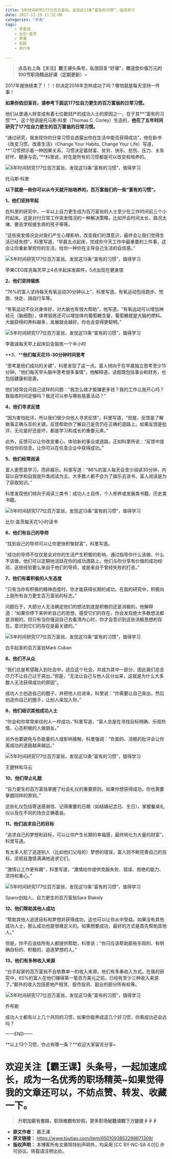 ```yaml
---
title: 5年时间研究177位百万富翁，发现这13条“富有的习惯”，值得学习
date: 2017-12-19 11:32:06
categories: "开发"
tags:
	- 李嘉诚
	- 比尔·盖茨
	- 苹果
	- 短跑
	- 自行车

---
```


> **点击右上角【关注】霸王课头条号，私信回复“好课”，赠送您价值万元的100节职场精品好课（定期更新）~**

2017年就快结束了！！！你决定2018年怎样成功了吗？哪怕就是每天坚持一件事！


**如果你依旧盲目，请参考下面这177位自力更生的百万富翁的日常习惯。**

他们从普通人转变成有着七位数财产的成功人士的原因之一，在于其**“富有的习惯”**。这个短语是托马斯·科里（Thomas C. Corley）生造的，**他花了五年时间研究了177位自力更生的百万富翁的日常习惯。**

“通过研究，我发现你的日常习惯会透露出你在生活中能否获得成功”，他在新书《改变习惯，改善生活》（Change Your Habits, Change Your Life）写道，**“习惯预示着一种因果关系。习惯决定着财富、贫穷、快乐、悲伤、压力、关系好坏、健康与否。”**科里说，好在是所有的习惯都是可以改变和培养的。

![5年时间研究177位百万富翁，发现这13条“富有的习惯”，值得学习][5_177_13]

托马斯·科里

**以下就是一些你可以从今天就开始培养的，百万富翁们的一些“富有的习惯”。**

**1、他们坚持早起**

在科里的研究中，一半以上自力更生成为百万富翁的人士至少在工作时间前三个小时起床。这是对付日常工作突发情况的一种解决策略，比如开会时间太长、路况太堵、要去学校接生病的孩子等等。

“这些突发情况会对我们产生心理影响，改变我们的潜意识，最终会让我们觉得生活已经失控”，科里写道，“早晨五点起床，完成你今天工作中最重要的三件事，这会让你重新掌控你的生活，给你一种你在主导自己生活的自信感。”

![5年时间研究177位百万富翁，发现这13条“富有的习惯”，值得学习][5_177_13 1]

苹果CEO库克每天早上4点半起床发邮件，5点出现在健身馆

**2、他们坚持锻炼**

“76%的富人坚持每天有氧运动30分钟以上”，科里写道。有氧运动包括跑步、短跑、快走、骑自行车等。

“有氧运动不仅对身体好，对大脑也有很大帮助”，他写道，“有氧运动可以增加神经元（脑细胞），体育锻炼还可以增加体内葡萄糖含量，葡萄糖就是大脑的燃料。大脑获得的养料越多，发展就会越好，你也会变得更聪明。”

![5年时间研究177位百万富翁，发现这13条“富有的习惯”，值得学习][5_177_13 2]

李嘉诚每天早上起床后会锻炼一个半小时

**3、****他们每天花15-30分钟时间思考**


“思考是他们成功的关键”，科里发现了这一点。富人倾向于在早晨独立思考至少15分钟。“他们每天早头脑中思考很多事情”，他解释道，话题既包括事业和财务，也包括健康和慈善。

他们经常会问自己这样的问题：“我怎么做才能赚更多钱？我的工作让我开心吗？我锻炼时间足够吗？我还可以参与哪些慈善活动？”

**4、他们寻求反馈**

“因为害怕批评，所以我们很少向他人寻求反馈”，科里写道，“但是，反馈是了解做事正确与否的关键。反馈帮助你了解自己是否仍在正确的道路上。如果反馈是批评，无论是好还是坏，都是学习和成长的重要元素。”

此外，反馈可以让你改变重心，体验新的事业或道路。正如科里所说：“反馈中提供给你的信息，让你可以在任意企业中获得成功。”

**5、他们经常阅读**

富人更愿意学习，而非娱乐。科里写道：“88%的富人每天会至少阅读30分钟，内容以自学和自我提升类阅读为主。大多数人都不会为了娱乐去读书，富人阅读是为了获取知识。”

科里发现他们倾向于阅读三类书：成功人士自传、个人修养或发展类书籍、历史类书籍。

![5年时间研究177位百万富翁，发现这13条“富有的习惯”，值得学习][5_177_13 3]

比尔·盖茨每天花1小时读书

**6、他们有自己的导师**

“找到自己的导师可以让你更快积聚财富”，科里写道。

“成功的导师不仅仅是会对你的生活产生积极的影响。通过指导你什么该做、什么不该做，他们可以定期地活跃在你的成功道路上。他们与你分享有价值的成功经验，这些经验要么来自于他们的导师，或是来自于曾经失败的打击。”

**7、他们有着积极的人生态度**

“只有当你有积极的精神态度时，你才能获得长期的成功。在我的研究中，积极向上是所有自力更生百万富翁的标志。”

问题在于，大部分人无法确定他们的想法到底是积极的还是消极的，他解释道：“如果你停下来听听自己的思想，感受它们的存在，你会发现绝大多数想法都是消极的。但只有当你强迫自己去看清内心时，你才会意识到这些消极思想的存在。意识到它们的存在是最关键的。”

![5年时间研究177位百万富翁，发现这13条“富有的习惯”，值得学习][5_177_13 4]

白手起家的百万富翁Mark Cuban

**8、他们不从众**


“我们总是希望融入到社会中，适应这个社会，并成为其中一部分，因此我们总会尽力不让自己过于突出。”但是，“无法让自己与他人区分出来，这就是为什么大多数人无法获得成功的原因”。

成功人士创造自己的圈子，并把他人拉进来，科里说：“你需要让自己突出，然后创造你自己的圈子，让别人来加入你。”

**9、他们结识其他成功人士**

“你会和你常常来往的人一样成功，”科里写道，“富人总是在寻找目标明确、乐观热情、心态积极的人做朋友。”

另外也要避免与负能量的人或影响接触，科里强调：“负面的、消极的批评会让你离成功的道路越来越远。”

![5年时间研究177位百万富翁，发现这13条“富有的习惯”，值得学习][5_177_13 5]

王健林和马云

**10、他们举止礼貌**

“自力更生的百万富翁掌握了社会礼仪的重要原则，如果你想获得成功，你也需要掌握同样的原则。”

这些礼仪包括寄送感谢信、记得重要的日期（如结婚纪念日、生日）、掌握餐桌礼仪以及在不同的场合正确着装。

**11、他们追求自己的目标**

“追求自己的梦想和目标，可以让你产生长期的幸福感，最终转化为大量的财富”，科里写道。

有太多人犯了追逐别人（比如他们父母的）梦想的错误，富人则不断完善自己的目标，坚韧且激情满满地追求它们。

“激情让工作更有趣”，科里写道，“激情给你提供克服失败、错误、拒绝的能力、坚持和重心。”

![5年时间研究177位百万富翁，发现这13条“富有的习惯”，值得学习][5_177_13 6]

Spanx创始人、自力更生的百万富翁Sara Blakely

**12、他们帮助其他人成功**

“帮助其他人追逐目标和梦想并获得成功，这也可以让你从中受益。如果没有其他成功人士，那么成功也是很难定义的。如果想要成功，最好的方式是首先帮助其他人。”

但是，你不应该给所有人都提供帮助，科里说：“你只应该帮助那些乐观的、有明确目标的、积极的、追逐梦想的人。”

**13、他们有多种收入来源**

“白手起家的百万富翁不会依靠单一的收入来源，他们有多重收入方式。在我的研究中，65%的富人在他们赚得第一笔百万美元之前，已经有至少三种收入来源了。”额外的收入包括房地产租赁、股市投资、副业的部分所有权等。

![5年时间研究177位百万富翁，发现这13条“富有的习惯”，值得学习][5_177_13 7]

乔布斯

成功人士都有以上几个共同的习惯，如果你能养成这几个好习惯，你离成功还会远吗？

——END——

**以上13个习惯，你占有哪一条？**欢迎大家留言分享~

# 欢迎关注【霸王课】头条号，一起加速成长，成为一名优秀的职场精英~如果觉得我的文章还可以，不妨点赞、转发、收藏一下。 #

> **升职加薪有套路，职场难题有妙招，更多职场秘籍请戳下方链接☟☟☟**


[5_177_13]: /pro/os/crawler/EE7F-QMVU-YV7J.jpg
[5_177_13 1]: /pro/os/crawler/RRAN-ZIEZ-UA6J.jpg
[5_177_13 2]: /pro/os/crawler/RUEY-F2FR-ZNNM.jpg
[5_177_13 3]: /pro/os/crawler/QNNZ-AJEA-NNNQ.jpg
[5_177_13 4]: /pro/os/crawler/EMFV-F2NJ-YRAE.jpg
[5_177_13 5]: /pro/os/crawler/2QIN-BZBV-YMUY.jpg
[5_177_13 6]: /pro/os/crawler/UQME-BNEJ-EYBZ.jpg
[5_177_13 7]: /pro/os/crawler/IIRM-MZBJ-VQ6Z.jpg
 *  **原文作者：** 霸王课
 *  **原文链接：** https://www.toutiao.com/item/6501093852298871309/
 *  **版权声明：** 本博客所有文章除特别声明外，均采用 [CC BY-NC-SA 4.0][] 许可协议。转载请注明出处。